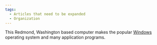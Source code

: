 ```yaml
---
tags:
  - Articles that need to be expanded
  - Organization
---
```

This Redmond, Washington based computer makes the popular
[Windows](windows.md) operating system and many application
programs.
